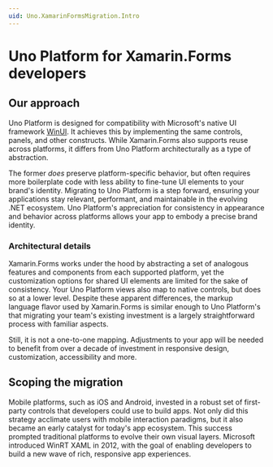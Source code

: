 ```yaml
---
uid: Uno.XamarinFormsMigration.Intro
---
```


# Uno Platform for Xamarin.Forms developers

## Our approach

Uno Platform is designed for compatibility with Microsoft's native UI framework [WinUI](https://learn.microsoft.com/windows/apps/get-started/uno-simple-photo-viewer). It achieves this by implementing the same controls, panels, and other constructs. While Xamarin.Forms also supports reuse across platforms, it differs from Uno Platform architecturally as a type of abstraction. 

The former _does_ preserve platform-specific behavior, but often requires more boilerplate code with less ability to fine-tune UI elements to your brand's identity. Migrating to Uno Platform is a step forward, ensuring your applications stay relevant, performant, and maintainable in the evolving .NET ecosystem. Uno Platform's appreciation for consistency in appearance and behavior across platforms allows your app to embody a precise brand identity.

### Architectural details

Xamarin.Forms works under the hood by abstracting a set of analogous features and components from each supported platform, yet the customization options for shared UI elements are limited for the sake of consistency. Your Uno Platform views also map to native controls, but does so at a lower level. Despite these apparent differences, the markup language flavor used by Xamarin.Forms is similar enough to Uno Platform's that migrating your team's existing investment is a largely straightforward process with familiar aspects.

Still, it is not a one-to-one mapping. Adjustments to your app will be needed to benefit from over a decade of investment in responsive design, customization, accessibility and more. 

## Scoping the migration

Mobile platforms, such as iOS and Android, invested in a robust set of first-party controls that developers could use to build apps. Not only did this strategy acclimate users with mobile interaction paradigms, but it also became an early catalyst for today's app ecosystem. This success prompted traditional platforms to evolve their own visual layers. Microsoft introduced WinRT XAML in 2012, with the goal of enabling developers to build a new wave of rich, responsive app experiences.

